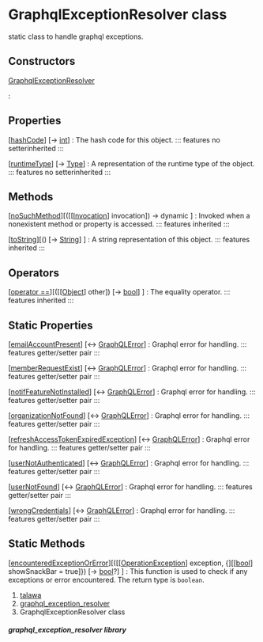 
<div>

# GraphqlExceptionResolver class

</div>


static class to handle graphql exceptions.



## Constructors

[GraphqlExceptionResolver](../exceptions_graphql_exception_resolver/GraphqlExceptionResolver/GraphqlExceptionResolver.html)

:   



## Properties

[[hashCode](https://api.flutter.dev/flutter/dart-core/Object/hashCode.html)] [→ [int](https://api.flutter.dev/flutter/dart-core/int-class.html)]
:   The hash code for this object.
    ::: features
    no setterinherited
    :::

[[runtimeType](https://api.flutter.dev/flutter/dart-core/Object/runtimeType.html)] [→ [Type](https://api.flutter.dev/flutter/dart-core/Type-class.html)]
:   A representation of the runtime type of the object.
    ::: features
    no setterinherited
    :::



## Methods

[[noSuchMethod](https://api.flutter.dev/flutter/dart-core/Object/noSuchMethod.html)][([[[Invocation](https://api.flutter.dev/flutter/dart-core/Invocation-class.html)] invocation]) → dynamic ]
:   Invoked when a nonexistent method or property is accessed.
    ::: features
    inherited
    :::

[[toString](https://api.flutter.dev/flutter/dart-core/Object/toString.html)][() [→ [String](https://api.flutter.dev/flutter/dart-core/String-class.html)] ]
:   A string representation of this object.
    ::: features
    inherited
    :::



## Operators

[[operator ==](https://api.flutter.dev/flutter/dart-core/Object/operator_equals.html)][([[[Object](https://api.flutter.dev/flutter/dart-core/Object-class.html)] other]) [→ [bool](https://api.flutter.dev/flutter/dart-core/bool-class.html)] ]
:   The equality operator.
    ::: features
    inherited
    :::



## Static Properties

[[emailAccountPresent](../exceptions_graphql_exception_resolver/GraphqlExceptionResolver/emailAccountPresent.html)] [↔ [GraphQLError](https://pub.dev/documentation/gql_exec/1.1.1-alpha+1699813812660/graphql_flutter/GraphQLError-class.html)]
:   Graphql error for handling.
    ::: features
    getter/setter pair
    :::

[[memberRequestExist](../exceptions_graphql_exception_resolver/GraphqlExceptionResolver/memberRequestExist.html)] [↔ [GraphQLError](https://pub.dev/documentation/gql_exec/1.1.1-alpha+1699813812660/graphql_flutter/GraphQLError-class.html)]
:   Graphql error for handling.
    ::: features
    getter/setter pair
    :::

[[notifFeatureNotInstalled](../exceptions_graphql_exception_resolver/GraphqlExceptionResolver/notifFeatureNotInstalled.html)] [↔ [GraphQLError](https://pub.dev/documentation/gql_exec/1.1.1-alpha+1699813812660/graphql_flutter/GraphQLError-class.html)]
:   Graphql error for handling.
    ::: features
    getter/setter pair
    :::

[[organizationNotFound](../exceptions_graphql_exception_resolver/GraphqlExceptionResolver/organizationNotFound.html)] [↔ [GraphQLError](https://pub.dev/documentation/gql_exec/1.1.1-alpha+1699813812660/graphql_flutter/GraphQLError-class.html)]
:   Graphql error for handling.
    ::: features
    getter/setter pair
    :::

[[refreshAccessTokenExpiredException](../exceptions_graphql_exception_resolver/GraphqlExceptionResolver/refreshAccessTokenExpiredException.html)] [↔ [GraphQLError](https://pub.dev/documentation/gql_exec/1.1.1-alpha+1699813812660/graphql_flutter/GraphQLError-class.html)]
:   Graphql error for handling.
    ::: features
    getter/setter pair
    :::

[[userNotAuthenticated](../exceptions_graphql_exception_resolver/GraphqlExceptionResolver/userNotAuthenticated.html)] [↔ [GraphQLError](https://pub.dev/documentation/gql_exec/1.1.1-alpha+1699813812660/graphql_flutter/GraphQLError-class.html)]
:   Graphql error for handling.
    ::: features
    getter/setter pair
    :::

[[userNotFound](../exceptions_graphql_exception_resolver/GraphqlExceptionResolver/userNotFound.html)] [↔ [GraphQLError](https://pub.dev/documentation/gql_exec/1.1.1-alpha+1699813812660/graphql_flutter/GraphQLError-class.html)]
:   Graphql error for handling.
    ::: features
    getter/setter pair
    :::

[[wrongCredentials](../exceptions_graphql_exception_resolver/GraphqlExceptionResolver/wrongCredentials.html)] [↔ [GraphQLError](https://pub.dev/documentation/gql_exec/1.1.1-alpha+1699813812660/graphql_flutter/GraphQLError-class.html)]
:   Graphql error for handling.
    ::: features
    getter/setter pair
    :::



## Static Methods

[[encounteredExceptionOrError](../exceptions_graphql_exception_resolver/GraphqlExceptionResolver/encounteredExceptionOrError.html)][([[[OperationException](https://pub.dev/documentation/graphql/5.2.0-beta.9/graphql/OperationException-class.html)] exception, {][[[bool](https://api.flutter.dev/flutter/dart-core/bool-class.html)] showSnackBar = true]}) [→ [bool](https://api.flutter.dev/flutter/dart-core/bool-class.html)?] ]
:   This function is used to check if any exceptions or error
    encountered. The return type is `boolean`.







1.  [talawa](../index.html)
2.  [graphql_exception_resolver](../exceptions_graphql_exception_resolver/)
3.  GraphqlExceptionResolver class

##### graphql_exception_resolver library








